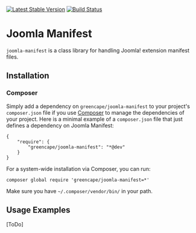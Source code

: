 [![Latest Stable Version](https://poser.pugx.org/greencape/joomla-manifest/v/stable.png)](https://packagist.org/packages/greencape/joomla-manifest)
[![Build Status](https://api.travis-ci.org/GreenCape/joomla-manifest.svg?branch=master)](https://travis-ci.org/greencape/joomla-manifest)

# Joomla Manifest

`joomla-manifest` is a class library for handling Joomla! extension manifest files.

## Installation

### Composer

Simply add a dependency on `greencape/joomla-manifest` to your project's `composer.json` file if you use
[Composer](http://getcomposer.org/) to manage the dependencies of your project. Here is a minimal example of a
`composer.json` file that just defines a dependency on Joomla Manifest:

    {
        "require": {
            "greencape/joomla-manifest": "*@dev"
        }
    }

For a system-wide installation via Composer, you can run:

    composer global require 'greencape/joomla-manifest=*'

Make sure you have `~/.composer/vendor/bin/` in your path.

## Usage Examples
[ToDo]
